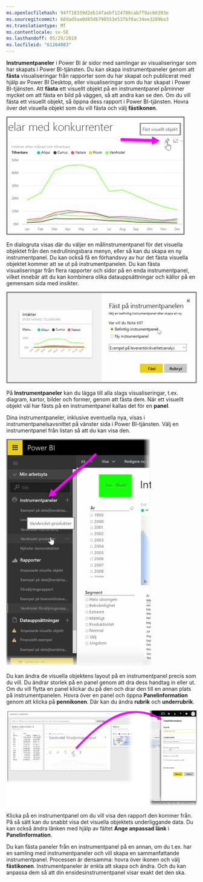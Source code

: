 ```yaml
---
ms.openlocfilehash: 94ff18339d2eb14faebf124786cab7f9ac66393e
ms.sourcegitcommit: 60dad5aa0d85db790553e537bf8ac34ee3289ba3
ms.translationtype: MT
ms.contentlocale: sv-SE
ms.lasthandoff: 05/29/2019
ms.locfileid: "61264083"
---
```

**Instrumentpaneler** i Power BI är sidor med samlingar av visualiseringar som har skapats i Power BI-tjänsten. Du kan skapa instrumentpaneler genom att **fästa** visualiseringar från rapporter som du har skapat och publicerat med hjälp av Power BI Desktop, eller visualiseringar som du har skapat i Power BI-tjänsten. Att **fästa** ett visuellt objekt på en instrumentpanel påminner mycket om att fästa en bild på väggen, så att andra kan se den. Om du vill fästa ett visuellt objekt, så öppna dess rapport i Power BI-tjänsten. Hovra över det visuella objekt som du vill fästa och välj **fästikonen**.

![](media/4-2-create-configure-dashboards/4-2_1.png)

En dialogruta visas där du väljer en målinstrumentpanel för det visuella objektet från den nedrullningsbara menyn, eller så kan du skapa en ny instrumentpanel. Du kan också få en förhandsvy av hur det fästa visuella objektet kommer att se ut på instrumentpanelen. Du kan fästa visualiseringar från flera rapporter och sidor på en enda instrumentpanel, vilket innebär att du kan kombinera olika datauppsättningar och källor på en gemensam sida med insikter.

![](media/4-2-create-configure-dashboards/4-2_2.png)

På **Instrumentpaneler** kan du lägga till alla slags visualiseringar, t.ex. diagram, kartor, bilder och former, genom att fästa dem. När ett visuellt objekt väl har fästs på en instrumentpanel kallas det för en **panel**.

Dina instrumentpaneler, inklusive eventuella nya, visas i instrumentpanelsavsnittet på vänster sida i Power BI-tjänsten. Välj en instrumentpanel från listan så att du kan visa den.

![](media/4-2-create-configure-dashboards/4-2_3.png)

Du kan ändra de visuella objektens layout på en instrumentpanel precis som du vill. Du ändrar storlek på en panel genom att dra dess handtag in eller ut. Om du vill flytta en panel klickar du på den och drar den till en annan plats på instrumentpanelen. Hovra över en panel och öppna **Panelinformation** genom att klicka på **pennikonen**. Där kan du ändra **rubrik** och **underrubrik**.

![](media/4-2-create-configure-dashboards/4-2_4.png)

Klicka på en instrumentpanel om du vill visa den rapport den kommer från. På så sätt kan du snabbt visa det visuella objektets underliggande data. Du kan också ändra länken med hjälp av fältet **Ange anpassad länk** i **Panelinformation**.

Du kan fästa paneler från en instrumentpanel på en annan, om du t.ex. har en samling med instrumentpaneler och vill skapa en sammanfattande instrumentpanel. Processen är densamma: hovra över ikonen och välj **fästikonen**. Instrumentpaneler är enkla att skapa och ändra. Och du kan anpassa dem så att din ensidesinstrumentpanel visar exakt det den ska.

